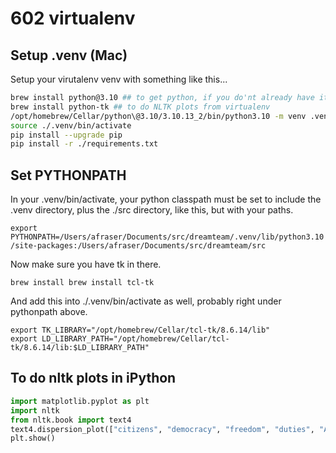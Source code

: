 # 602 virtualenv
 
## Setup .venv (Mac)
Setup your virutalenv venv with something like this... 

```sh
brew install python@3.10 ## to get python, if you do'nt already have it! 
brew install python-tk ## to do NLTK plots from virtualenv 
/opt/homebrew/Cellar/python\@3.10/3.10.13_2/bin/python3.10 -m venv .venv
source ./.venv/bin/activate
pip install --upgrade pip
pip install -r ./requirements.txt
```

## Set PYTHONPATH

In your .venv/bin/activate, your python classpath must be set to include the .venv directory, plus the ./src directory, like this, but with your paths. 

`export PYTHONPATH=/Users/afraser/Documents/src/dreamteam/.venv/lib/python3.10/site-packages:/Users/afraser/Documents/src/dreamteam/src`


Now make sure you have tk in there.

```shell
brew install brew install tcl-tk
```
And add this into ./.venv/bin/activate as well, probably right under pythonpath above.

```shell
export TK_LIBRARY="/opt/homebrew/Cellar/tcl-tk/8.6.14/lib"
export LD_LIBRARY_PATH="/opt/homebrew/Cellar/tcl-tk/8.6.14/lib:$LD_LIBRARY_PATH"
```



## To do nltk plots in iPython
```python
import matplotlib.pyplot as plt
import nltk
from nltk.book import text4
text4.dispersion_plot(["citizens", "democracy", "freedom", "duties", "America"])
plt.show()
```
